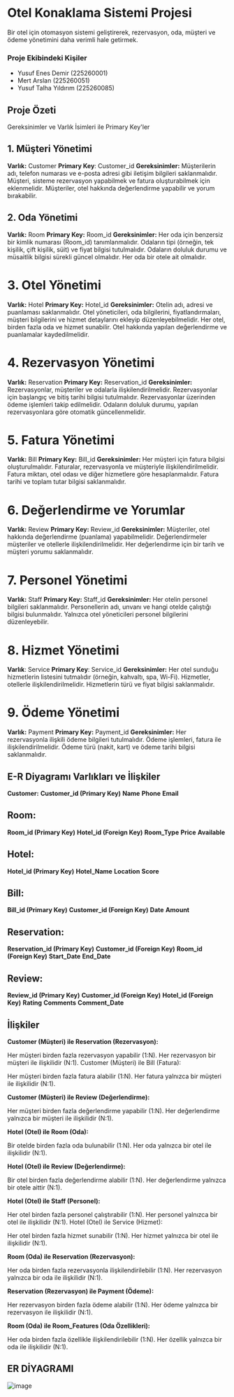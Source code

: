 # Otel Konaklama Sistemi Projesi

Bir otel için otomasyon sistemi geliştirerek, rezervasyon, oda, müşteri ve ödeme yönetimini daha verimli hale getirmek.

### Proje Ekibindeki Kişiler
- Yusuf Enes Demir (225260001)
- Mert Arslan (225260051)
- Yusuf Talha Yıldırım (225260085)

## Proje Özeti

Gereksinimler ve Varlık İsimleri ile Primary Key'ler
## 1. Müşteri Yönetimi
 **Varlık:** Customer
 **Primary Key**: Customer_id
**Gereksinimler:**
Müşterilerin adı, telefon numarası ve e-posta adresi gibi iletişim bilgileri saklanmalıdır.
Müşteri, sisteme rezervasyon yapabilmek ve fatura oluşturabilmek için eklenmelidir.
Müşteriler, otel hakkında değerlendirme yapabilir ve yorum bırakabilir.
## 2. Oda Yönetimi
**Varlık:** Room
 **Primary Key:** Room_id
**Gereksinimler:**
 Her oda için benzersiz bir kimlik numarası (Room_id) tanımlanmalıdır.
 Odaların tipi (örneğin, tek kişilik, çift kişilik, süit) ve fiyat bilgisi tutulmalıdır.
Odaların doluluk durumu ve müsaitlik bilgisi sürekli güncel olmalıdır.
Her oda bir otele ait olmalıdır.
# 3. Otel Yönetimi
**Varlık:** Hotel
**Primary Key:** Hotel_id
**Gereksinimler:**
Otelin adı, adresi ve puanlaması saklanmalıdır.
Otel yöneticileri, oda bilgilerini, fiyatlandırmaları, müşteri bilgilerini ve hizmet detaylarını ekleyip düzenleyebilmelidir.
Her otel, birden fazla oda ve hizmet sunabilir.
Otel hakkında yapılan değerlendirme ve puanlamalar kaydedilmelidir.
# 4. Rezervasyon Yönetimi
**Varlık:** Reservation
**Primary Key:** Reservation_id
**Gereksinimler:**
Rezervasyonlar, müşteriler ve odalarla ilişkilendirilmelidir.
Rezervasyonlar için başlangıç ve bitiş tarihi bilgisi tutulmalıdır.
Rezervasyonlar üzerinden ödeme işlemleri takip edilmelidir.
Odaların doluluk durumu, yapılan rezervasyonlara göre otomatik güncellenmelidir.
# 5. Fatura Yönetimi
**Varlık:** Bill
**Primary Key:** Bill_id
**Gereksinimler:**
Her müşteri için fatura bilgisi oluşturulmalıdır.
Faturalar, rezervasyonla ve müşteriyle ilişkilendirilmelidir.
Fatura miktarı, otel odası ve diğer hizmetlere göre hesaplanmalıdır.
Fatura tarihi ve toplam tutar bilgisi saklanmalıdır.
# 6. Değerlendirme ve Yorumlar
**Varlık:** Review
**Primary Key:** Review_id
**Gereksinimler:**
Müşteriler, otel hakkında değerlendirme (puanlama) yapabilmelidir.
Değerlendirmeler müşteriler ve otellerle ilişkilendirilmelidir.
Her değerlendirme için bir tarih ve müşteri yorumu saklanmalıdır.
# 7. Personel Yönetimi
**Varlık:** Staff
**Primary Key:** Staff_id
**Gereksinimler:**
Her otelin personel bilgileri saklanmalıdır.
Personellerin adı, unvanı ve hangi otelde çalıştığı bilgisi bulunmalıdır.
Yalnızca otel yöneticileri personel bilgilerini düzenleyebilir.
# 8. Hizmet Yönetimi
**Varlık**: Service
**Primary Key**: Service_id
**Gereksinimler:**
Her otel sunduğu hizmetlerin listesini tutmalıdır (örneğin, kahvaltı, spa, Wi-Fi).
Hizmetler, otellerle ilişkilendirilmelidir.
Hizmetlerin türü ve fiyat bilgisi saklanmalıdır.
# 9. Ödeme Yönetimi
**Varlık:** Payment
**Primary Key:** Payment_id
**Gereksinimler:**
Her rezervasyonla ilişkili ödeme bilgileri tutulmalıdır.
Ödeme işlemleri, fatura ile ilişkilendirilmelidir.
Ödeme türü (nakit, kart) ve ödeme tarihi bilgisi saklanmalıdır.
## E-R Diyagramı Varlıkları ve İlişkiler
**Customer:**
**Customer_id (Primary Key)**
**Name**
**Phone**
**Email**
## Room:
**Room_id (Primary Key)**
**Hotel_id (Foreign Key)**
**Room_Type**
**Price**
**Available**
## Hotel:
**Hotel_id (Primary Key)**
**Hotel_Name**
**Location**
**Score**
## Bill:
**Bill_id (Primary Key)**
**Customer_id (Foreign Key)**
**Date**
**Amount**
## Reservation:
**Reservation_id (Primary Key)**
**Customer_id (Foreign Key)**
**Room_id (Foreign Key)**
**Start_Date**
**End_Date**
## Review:
**Review_id (Primary Key)**
**Customer_id (Foreign Key)**
**Hotel_id (Foreign Key)**
**Rating**
**Comments**
**Comment_Date**
## İlişkiler
**Customer (Müşteri) ile Reservation (Rezervasyon):**

Her müşteri birden fazla rezervasyon yapabilir (1:N).
Her rezervasyon bir müşteri ile ilişkilidir (N:1).
Customer (Müşteri) ile Bill (Fatura):

Her müşteri birden fazla fatura alabilir (1:N).
Her fatura yalnızca bir müşteri ile ilişkilidir (N:1).

**Customer (Müşteri) ile Review (Değerlendirme):**

Her müşteri birden fazla değerlendirme yapabilir (1:N).
Her değerlendirme yalnızca bir müşteri ile ilişkilidir (N:1).

**Hotel (Otel) ile Room (Oda):**

Bir otelde birden fazla oda bulunabilir (1:N).
Her oda yalnızca bir otel ile ilişkilidir (N:1).

**Hotel (Otel) ile Review (Değerlendirme):**

Bir otel birden fazla değerlendirme alabilir (1:N).
Her değerlendirme yalnızca bir otele aittir (N:1).

**Hotel (Otel) ile Staff (Personel):**

Her otel birden fazla personel çalıştırabilir (1:N).
Her personel yalnızca bir otel ile ilişkilidir (N:1).
Hotel (Otel) ile Service (Hizmet):

Her otel birden fazla hizmet sunabilir (1:N).
Her hizmet yalnızca bir otel ile ilişkilidir (N:1).

**Room (Oda) ile Reservation (Rezervasyon):**

Her oda birden fazla rezervasyonla ilişkilendirilebilir (1:N).
Her rezervasyon yalnızca bir oda ile ilişkilidir (N:1).

**Reservation (Rezervasyon) ile Payment (Ödeme):**

Her rezervasyon birden fazla ödeme alabilir (1:N).
Her ödeme yalnızca bir rezervasyon ile ilişkilidir (N:1).

**Room (Oda) ile Room_Features (Oda Özellikleri):**

Her oda birden fazla özellikle ilişkilendirilebilir (1:N).
Her özellik yalnızca bir oda ile ilişkilidir (N:1). 

## ER DİYAGRAMI

![image](https://github.com/user-attachments/assets/3e9cef7b-9c3b-41ff-955f-ae5f740d5944)





